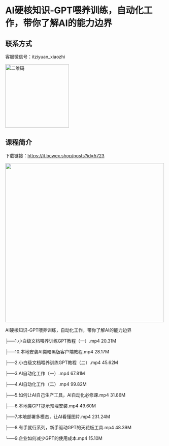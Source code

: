 # AI硬核知识-GPT喂养训练，自动化工作，带你了解AI的能力边界

## 联系方式

客服微信号：itziyuan_xiaozhi

<img src="https://ziyuanyun.oss-cn-guangzhou.aliyuncs.com/common/20240614073449/666b82192834a.jpg" width="200" height="200" alt="二维码">

## 课程简介

下载链接：https://it.bcwex.shop/posts?id=5723

<img src="https://ziyuanyun.oss-cn-guangzhou.aliyuncs.com/yun/20241201164444/674c21fcb7d72.jpg" width="500" alt="">

  AI硬核知识-GPT喂养训练，自动化工作，带你了解AI的能力边界



 ├──1.小白级文档喂养训练GPT教程（一）.mp4 20.31M

 ├──10.本地安装AI类暗黑版客户端教程.mp4 28.17M

 ├──2.小白级文档喂养训练GPT教程（二）.mp4 45.62M

 ├──3.AI自动化工作（一）.mp4 67.81M

 ├──4.AI自动化工作（二）.mp4 99.82M

 ├──5.如何让AI自己生产工具，AI自动化必修课.mp4 31.86M

 ├──6.本地类GPT提示预埋安装.mp4 49.60M

 ├──7.本地部署多模态，让AI看懂图片.mp4 231.24M

 ├──8.有手就行系列，新手驱动GPT的天花板工具.mp4 48.39M

 └──9.企业如何减少GPT的使用成本.mp4 15.10M

  